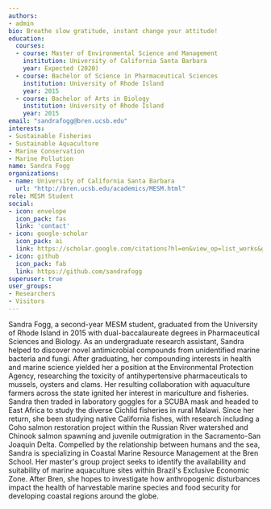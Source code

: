 ```yaml
---
authors:
- admin
bio: Breathe slow gratitude, instant change your attitude!
education:
  courses:
  - course: Master of Environmental Science and Management
    institution: University of California Santa Barbara
    year: Expected (2020)
  - course: Bachelor of Science in Pharmaceutical Sciences
    institution: University of Rhode Island
    year: 2015
  - course: Bachelor of Arts in Biology
    institution: University of Rhode Island
    year: 2015
email: "sandrafogg@bren.ucsb.edu"
interests:
- Sustainable Fisheries
- Sustainable Aquaculture
- Marine Conservation
- Marine Pollution
name: Sandra Fogg
organizations:
- name: University of California Santa Barbara
  url: "http://bren.ucsb.edu/academics/MESM.html"
role: MESM Student
social:
- icon: envelope
  icon_pack: fas
  link: 'contact'
- icon: google-scholar
  icon_pack: ai
  link: https://scholar.google.com/citations?hl=en&view_op=list_works&gmla=AJsN-F43Cgb1xfYTq1-l7rH0U-_yiU0_Tm8aHyHtEI1IAAn_cu73wZeYWO5w5yR1Bfy-DGJVrrHEirJMDvhfwlQ5Mjgsbf4vQg&user=IhZphuQAAAAJ
- icon: github
  icon_pack: fab
  link: https://github.com/sandrafogg
superuser: true
user_groups:
- Researchers
- Visitors
---
```


Sandra Fogg, a second-year MESM student, graduated from the University of Rhode Island in 2015 with dual-baccalaureate degrees in Pharmaceutical Sciences and Biology. As an undergraduate research assistant, Sandra helped to discover novel antimicrobial compounds from unidentified marine bacteria and fungi. After graduating, her compounding interests in health and marine science yielded her a position at the Environmental Protection Agency, researching the toxicity of antihypertensive pharmaceuticals to mussels, oysters and clams. Her resulting collaboration with aquaculture farmers across the state ignited her interest in mariculture and fisheries. Sandra then traded in laboratory goggles for a SCUBA mask and headed to East Africa to study the diverse Cichlid fisheries in rural Malawi. Since her return, she been studying native California fishes, with research including a Coho salmon restoration project within the Russian River watershed and Chinook salmon spawning and juvenile outmigration in the Sacramento-San Joaquin Delta. Compelled by the relationship between humans and the sea, Sandra is specializing in Coastal Marine Resource Management at the Bren School. Her master's group project seeks to identify the availability and suitability of marine aquaculture sites within Brazil's Exclusive Economic Zone. After Bren, she hopes to investigate how anthropogenic disturbances impact the health of harvestable marine species and food security for developing coastal regions around the globe.
